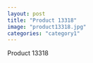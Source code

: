 ```yaml
---
layout: post
title: "Product 13318"
image: "product13318.jpg"
categories: "category1"
---
```

Product 13318
